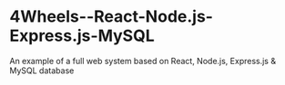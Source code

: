 # 4Wheels--React-Node.js-Express.js-MySQL
An example of a full web system based on React, Node.js, Express.js &amp; MySQL database
